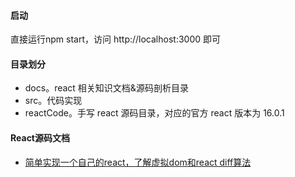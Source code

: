 #### 启动

直接运行npm start，访问 http://localhost:3000 即可

#### 目录划分
- docs。react 相关知识文档&源码剖析目录
- src。代码实现
- reactCode。手写 react 源码目录，对应的官方 react 版本为 16.0.1

#### React源码文档
- [简单实现一个自己的react，了解虚拟dom和react diff算法]()

